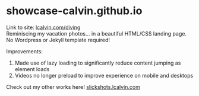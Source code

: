 # showcase-calvin.github.io
Link to site: [lcalvin.com/diving](https://lcalvin.com/diving)  
Reminiscing my vacation photos... in a beautiful HTML/CSS landing page.  
No Wordpress or Jekyll template required!

Improvements:
1. Made use of lazy loading to significantly reduce content jumping as element loads 
2. Videos no longer preload to improve experience on mobile and desktops

Check out my other works here! [slickshots.lcalvin.com](https://slickshots.lcalvin.com)